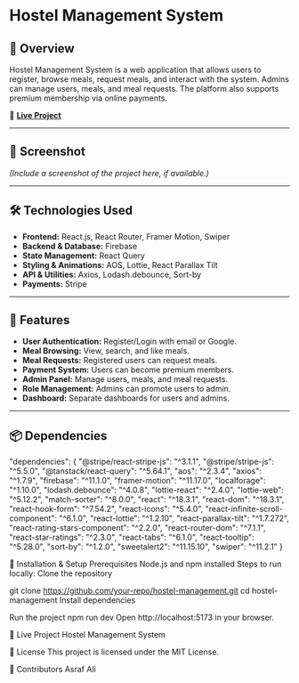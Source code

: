 # Hostel Management System

## 🌟 Overview
Hostel Management System is a web application that allows users to register, browse meals, request meals, and interact with the system. Admins can manage users, meals, and meal requests. The platform also supports premium membership via online payments.

🔗 **[Live Project](https://hostel-management-28-01-24.netlify.app/)**  

---

## 📸 Screenshot
*(Include a screenshot of the project here, if available.)*

---

## 🛠 Technologies Used
- **Frontend:** React.js, React Router, Framer Motion, Swiper
- **Backend & Database:** Firebase
- **State Management:** React Query
- **Styling & Animations:** AOS, Lottie, React Parallax Tilt
- **API & Utilities:** Axios, Lodash.debounce, Sort-by
- **Payments:** Stripe

---

## 🚀 Features
- **User Authentication:** Register/Login with email or Google.
- **Meal Browsing:** View, search, and like meals.
- **Meal Requests:** Registered users can request meals.
- **Payment System:** Users can become premium members.
- **Admin Panel:** Manage users, meals, and meal requests.
- **Role Management:** Admins can promote users to admin.
- **Dashboard:** Separate dashboards for users and admins.

---

## 📦 Dependencies

"dependencies": {
  "@stripe/react-stripe-js": "^3.1.1",
  "@stripe/stripe-js": "^5.5.0",
  "@tanstack/react-query": "^5.64.1",
  "aos": "^2.3.4",
  "axios": "^1.7.9",
  "firebase": "^11.1.0",
  "framer-motion": "^11.17.0",
  "localforage": "^1.10.0",
  "lodash.debounce": "^4.0.8",
  "lottie-react": "^2.4.0",
  "lottie-web": "^5.12.2",
  "match-sorter": "^8.0.0",
  "react": "^18.3.1",
  "react-dom": "^18.3.1",
  "react-hook-form": "^7.54.2",
  "react-icons": "^5.4.0",
  "react-infinite-scroll-component": "^6.1.0",
  "react-lottie": "^1.2.10",
  "react-parallax-tilt": "^1.7.272",
  "react-rating-stars-component": "^2.2.0",
  "react-router-dom": "^7.1.1",
  "react-star-ratings": "^2.3.0",
  "react-tabs": "^6.1.0",
  "react-tooltip": "^5.28.0",
  "sort-by": "^1.2.0",
  "sweetalert2": "^11.15.10",
  "swiper": "^11.2.1"
}

🔧 Installation & Setup
Prerequisites
Node.js and npm installed
Steps to run locally:
Clone the repository

git clone https://github.com/your-repo/hostel-management.git
cd hostel-management
Install dependencies

Run the project
npm run dev
Open http://localhost:5173 in your browser.

🔗 Live Project
Hostel Management System

📜 License
This project is licensed under the MIT License.

🙌 Contributors
Asraf Ali